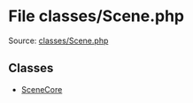 File classes/Scene.php
=========

Source: [classes/Scene.php](https://github.com/PrestaShop/PrestaShop/blob/1.5.4.0/classes/Scene.php)


Classes
-------

* [SceneCore](class.SceneCore.md)

